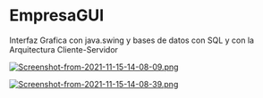 # EmpresaGUI
Interfaz Grafica con java.swing y bases de datos con SQL y con la Arquitectura Cliente-Servidor


[![Screenshot-from-2021-11-15-14-08-09.png](https://i.postimg.cc/j5wfvKML/Screenshot-from-2021-11-15-14-08-09.png)](https://postimg.cc/bDPdwXch)

[![Screenshot-from-2021-11-15-14-08-39.png](https://i.postimg.cc/C55QcRWb/Screenshot-from-2021-11-15-14-08-39.png)](https://postimg.cc/sGFmXgf2)
